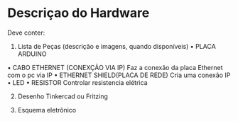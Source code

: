 # Descriçao do Hardware

Deve conter:

1) Lista de Peças (descrição e imagens, quando disponíveis)
•	PLACA ARDUINO

•	CABO ETHERNET (CONEXÇÃO VIA IP)
Faz a conexão da placa Ethernet com o pc via IP
•	ETHERNET SHIELD(PLACA DE REDE)
Cria uma conexão IP
•	LED
•	RESISTOR
Controlar resistencia elétrica

2) Desenho Tinkercad ou Fritzing

3) Esquema eletrônico


